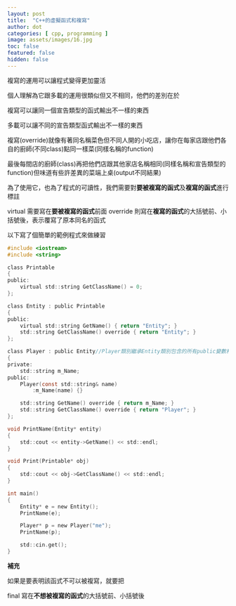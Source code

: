 ```yaml
---
layout: post
title:  "C++的虛擬函式和複寫"
author: dot
categories: [ cpp, programming ]
image: assets/images/16.jpg
toc: false
featured: false
hidden: false
---
```


複寫的運用可以讓程式變得更加靈活

個人理解為它跟多載的運用很類似但又不相同，他們的差別在於

複寫可以讓同一個宣告類型的函式輸出不一樣的東西

多載可以讓不同的宣告類型函式輸出不一樣的東西

複寫(override)就像有著同名稱菜色但不同人開的小吃店，讓你在每家店跟他們各自的廚師(不同class)點同一樣菜(同樣名稱的function)

最後每間店的廚師(class)再把他們店跟其他家店名稱相同(同樣名稱和宣告類型的function)但味道有些許差異的菜端上桌(output不同結果)

為了使用它，也為了程式的可讀性，我們需要對**要被複寫的函式**及**複寫的函式**進行標註

virtual 需要寫在**要被複寫的函式**前面
override 則寫在**複寫的函式**的大括號前、小括號後，表示覆寫了原本同名的函式

以下寫了個簡單的範例程式來做練習

```c
#include <iostream>
#include <string>

class Printable
{
public:
	virtual std::string GetClassName() = 0;
};

class Entity : public Printable
{
public:
	virtual std::string GetName() { return "Entity"; }
	std::string GetClassName() override { return "Entity"; }
};

class Player : public Entity//Player類別繼承Entity類別包含的所有public變數和函式
{
private:
	std::string m_Name;
public:
	Player(const std::string& name)
		:m_Name(name) {}

	std::string GetName() override { return m_Name; }
	std::string GetClassName() override { return "Player"; }
};

void PrintName(Entity* entity)
{
	std::cout << entity->GetName() << std::endl;
}

void Print(Printable* obj)
{
	std::cout << obj->GetClassName() << std::endl;
}

int main()
{
	Entity* e = new Entity();
	PrintName(e);

	Player* p = new Player("me");
	PrintName(p);

	std::cin.get();
}
```

**補充**

如果是要表明該函式不可以被複寫，就要把

final 寫在**不想被複寫的函式**的大括號前、小括號後
